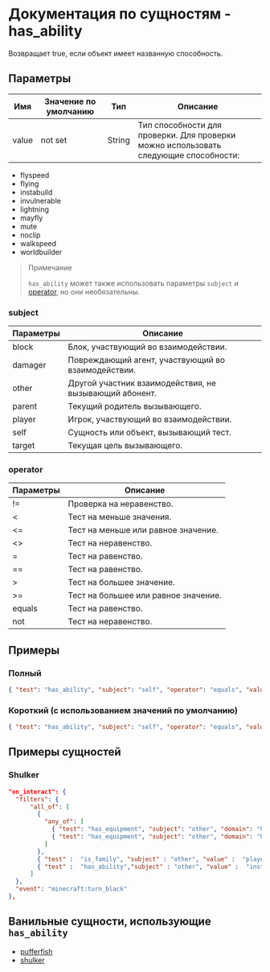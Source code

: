 # Документация по сущностям - has_ability

Возвращает true, если объект имеет названную способность.

## Параметры

| Имя   | Значение по умолчанию | Тип    | Описание                                                                             |
|-------|-----------------------|--------|--------------------------------------------------------------------------------------|
| value | not set               | String | Тип способности для проверки. Для проверки можно использовать следующие способности: |

+ flyspeed
+ flying
+ instabuild
+ invulnerable
+ lightning
+ mayfly
+ mute
+ noclip
+ walkspeed
+ worldbuilder

> Примечание
> 
> `has_ability` может также использовать параметры `subject` и [operator](../../../../Others/Operators.md), но они необязательны.

### subject

| Параметры | Описание                                               |
|-----------|--------------------------------------------------------|
| block     | Блок, участвующий во взаимодействии.                   |
| damager   | Повреждающий агент, участвующий во взаимодействии.     |
| other     | Другой участник взаимодействия, не вызывающий абонент. |
| parent    | Текущий родитель вызывающего.                          |
| player    | Игрок, участвующий во взаимодействии.                  |
| self      | Сущность или объект, вызывающий тест.                  |
| target    | Текущая цель вызывающего.                              |

### operator

| Параметры | Описание                             |
|-----------|--------------------------------------|
| !=        | Проверка на неравенство.             |
| <         | Тест на меньше значения.             |
| <=        | Тест на меньше или равное значение.  |
| <>        | Тест на неравенство.                 |
| =         | Тест на равенство.                   |
| ==        | Тест на равенство.                   |
| >         | Тест на большее значение.            |
| >=        | Тест на большее или равное значение. |
| equals    | Тест на равенство.                   |
| not       | Тест на неравенство.                 |

## Примеры

### Полный

``` json
{ "test": "has_ability", "subject": "self", "operator": "equals", "value": "instabuild" }
```

### Короткий (с использованием значений по умолчанию)

``` json
{ "test": "has_ability", "subject": "self", "operator": "equals", "value": "instabuild" }
```

## Примеры сущностей

### Shulker

``` json
"on_interact": {
  "filters": {
      "all_of": [
        {
          "any_of": [
            { "test": "has_equipment", "subject": "other", "domain": "hand", "value": "dye:0"},
            { "test": "has_equipment", "subject": "other", "domain": "hand", "value": "dye:16"}
          ]
        },
        { "test" :  "is_family", "subject" : "other", "value" :  "player"},
        { "test" :  "has_ability","subject" : "other", "value" :  "instabuild"}
      ]
  },
  "event": "minecraft:turn_black"
},
```

## Ванильные сущности, использующие `has_ability`

+ [pufferfish](../../../../Others/Entities/pufferfish.md)
+ [shulker](../../../../Others/Entities/shulker.md)
